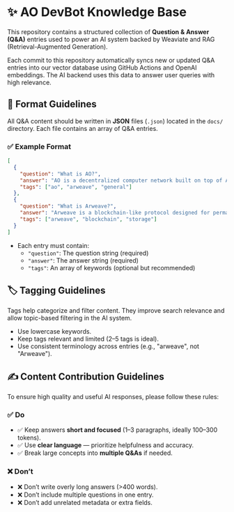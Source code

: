 # ✨ AO DevBot Knowledge Base

This repository contains a structured collection of **Question & Answer (Q&A)** entries used to power an AI system backed by Weaviate and RAG (Retrieval-Augmented Generation).

Each commit to this repository automatically syncs new or updated Q&A entries into our vector database using GitHub Actions and OpenAI embeddings. The AI backend uses this data to answer user queries with high relevance.

## 📄 Format Guidelines

All Q&A content should be written in **JSON** files (`.json`) located in the `docs/` directory. Each file contains an array of Q&A entries.

### ✅ Example Format

```json
[
  {
    "question": "What is AO?",
    "answer": "AO is a decentralized computer network built on top of Arweave that enables developers to create scalable, permanent applications.",
    "tags": ["ao", "arweave", "general"]
  },
  {
    "question": "What is Arweave?",
    "answer": "Arweave is a blockchain-like protocol designed for permanent data storage. It allows users to store data indefinitely by incentivizing miners to maintain the network.",
    "tags": ["arweave", "blockchain", "storage"]
  }
]
```

- Each entry must contain:
  - `"question"`: The question string (required)
  - `"answer"`: The answer string (required)
  - `"tags"`: An array of keywords (optional but recommended)

## 🏷️ Tagging Guidelines

Tags help categorize and filter content. They improve search relevance and allow topic-based filtering in the AI system.

- Use lowercase keywords.
- Keep tags relevant and limited (2–5 tags is ideal).
- Use consistent terminology across entries (e.g., "arweave", not "Arweave").

## ✍️ Content Contribution Guidelines

To ensure high quality and useful AI responses, please follow these rules:

### ✅ Do
- ✅ Keep answers **short and focused** (1–3 paragraphs, ideally 100–300 tokens).
- ✅ Use **clear language** — prioritize helpfulness and accuracy.
- ✅ Break large concepts into **multiple Q&As** if needed.

### ❌ Don’t
- ❌ Don’t write overly long answers (>400 words).
- ❌ Don’t include multiple questions in one entry.
- ❌ Don’t add unrelated metadata or extra fields.
